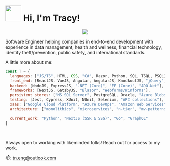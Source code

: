 
<div align="left">
<h1><img src="https://media.giphy.com/media/yYOhkHy4eO6jhlfcBM/giphy.gif" width="50"> Hi, I'm Tracy!</h1>

<p align="center">
   <img src="https://readme-typing-svg.demolab.com?font=Fira+Code&pause=1000&color=FFFFFF&random=false&width=435&lines=7%2B+years+of+software+experience;Cross+functional+full-stack+dev;Learning+with+intentional+abandon alt="Typing SVG" />
</p>

<p>Software Engineer helping companies in end-to-end development with experience in data management, health and wellness, financial technology, identity theft/prevention, public safety, and international standards. </p>

<p>A little more about me:  </p>
</div>

```javascript
const T = {
  languages: ["JS/TS", HTML, CSS, "C#", Razor, Python, SQL, TSQL, PSQL],
  front_end: [ReactJS, VueJS, Angular, AngularJS, KnockoutJS, "jQuery"],
  backend: [NodeJS, ExpressJS, ".NET (Core)", "EF (Core)", "ADO.Net"],
  frameworks: [NextJS, GatsbyJS, "Blazor", "Webforms/Winforms"],
  persistent_stores: ["MS SQL Server", PostgreSQL, Oracle, "Azure Blobs", "AWS S3"],
  testing: [Jest, Cypress, XUnit, NUnit, Selenium, "API collections"],
  xaas: ["Google Cloud Platform", "Azure DevOps", "Amazon Web Services", "Terraform", "Docker/K8s", "more.."],
  architecture: ["monolithics", "microservices", "n-tier", "mv-patterns", "more.."],
  
  current_work: "Python", "NextJS (SSR & SSG)", "Go", "GraphQL"
}
```

<br/>


<p>Always open to working with likeminded folks! Reach out for access to my work.</p>

📫: <a href="mailto:tn.eng@outlook.com">tn.eng@outlook.com</a>


